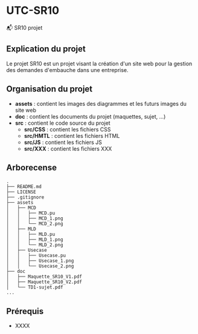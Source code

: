 # UTC-SR10
:mailbox_with_mail: SR10 projet

## Explication du projet
Le projet SR10 est un projet visant la création d'un site web pour la gestion des demandes d'embauche dans une entreprise.

## Organisation du projet
- **assets** : contient les images des diagrammes et les futurs images du site web
- **doc** : contient les documents du projet (maquettes, sujet, ...)
- **src** : contient le code source du projet
  - **src/CSS** : contient les fichiers CSS
  - **src/HMTL** : contient les fichiers HTML
  - **src/JS** : contient les fichiers JS
  - **src/XXX** : contient les fichiers XXX

## Arborecense
```
.
├── README.md
├── LICENSE
├── .gitignore
├── assets
│   ├── MCD
│   │   ├── MCD.pu
│   │   ├── MCD_1.png
│   │   └── MCD_2.png
│   ├── MLD
│   │   ├── MLD.pu
│   │   ├── MLD_1.png
│   │   └── MLD_2.png
│   ├── Usecase
│   │   ├── Usecase.pu
│   │   ├── Usecase_1.png
│   │   └── Usecase_2.png
├── doc
│   ├── Maquette_SR10_V1.pdf
│   ├── Maquette_SR10_V2.pdf
│   └── TD1-sujet.pdf
...
```

## Prérequis
- XXXX
